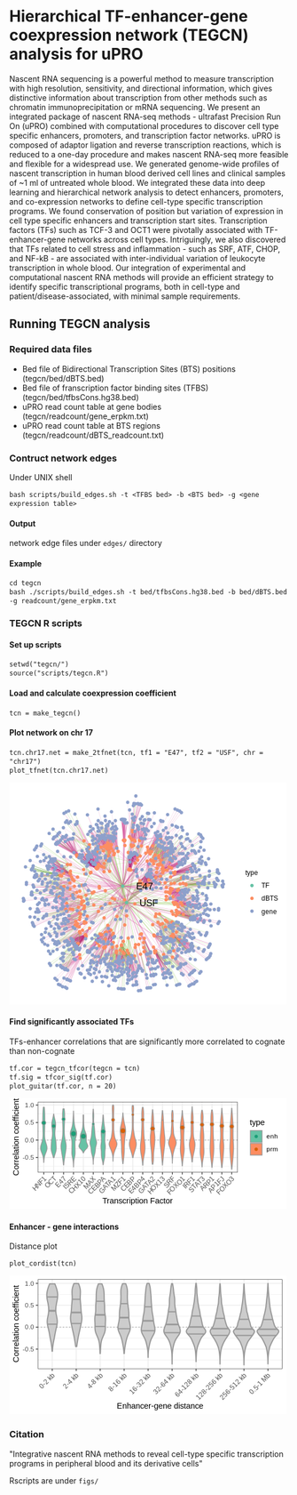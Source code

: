 # Hierarchical TF-enhancer-gene coexpression network (TEGCN) analysis for uPRO
Nascent RNA sequencing is a powerful method to measure transcription with high resolution, sensitivity, and directional information, which gives distinctive information about transcription from other methods such as chromatin immunoprecipitation or mRNA sequencing. We present an integrated package of nascent RNA-seq methods - ultrafast Precision Run On (uPRO) combined with computational procedures to discover cell type specific enhancers, promoters, and transcription factor networks. uPRO is composed of adaptor ligation and reverse transcription reactions, which is reduced to a one-day procedure and makes nascent RNA-seq more feasible and flexible for a widespread use. We generated genome-wide profiles of nascent transcription in human blood derived cell lines and clinical samples of ~1 ml of untreated whole blood. We integrated these data into deep learning and hierarchical network analysis to detect enhancers, promoters, and co-expression networks to define cell-type specific transcription programs. We found conservation of position but variation of expression in cell type specific enhancers and transcription start sites. Transcription factors (TFs) such as TCF-3 and OCT1 were pivotally associated with TF-enhancer-gene networks across cell types. Intriguingly, we also discovered that TFs related to cell stress and inflammation - such as SRF, ATF, CHOP, and NF-kB - are associated with inter-individual variation of leukocyte transcription in whole blood. Our integration of experimental and computational nascent RNA methods will provide an efficient strategy to identify specific transcriptional programs, both in cell-type and patient/disease-associated, with minimal sample requirements.
## Running TEGCN analysis
### Required data files
- Bed file of Bidirectional Transcription Sites (BTS) positions (tegcn/bed/dBTS.bed)
- Bed file of franscription factor binding sites (TFBS) (tegcn/bed/tfbsCons.hg38.bed)
- uPRO read count table at gene bodies (tegcn/readcount/gene_erpkm.txt)
- uPRO read count table at BTS regions (tegcn/readcount/dBTS_readcount.txt)
### Contruct network edges
Under UNIX shell
```
bash scripts/build_edges.sh -t <TFBS bed> -b <BTS bed> -g <gene expression table>
```
#### Output
network edge files under ```edges/``` directory
#### Example
```
cd tegcn
bash ./scripts/build_edges.sh -t bed/tfbsCons.hg38.bed -b bed/dBTS.bed -g readcount/gene_erpkm.txt
```
### TEGCN R scripts
#### Set up scripts
```
setwd("tegcn/")
source("scripts/tegcn.R")
```
#### Load and calculate coexpression coefficient
```
tcn = make_tegcn()
```
#### Plot network on chr 17
```
tcn.chr17.net = make_2tfnet(tcn, tf1 = "E47", tf2 = "USF", chr = "chr17")
plot_tfnet(tcn.chr17.net)
```
![network plot](https://github.com/kwaklab-cornell/uPRO/blob/main/tegcn/plots/chr17_tfnet.png)

#### Find significantly associated TFs
TFs-enhancer correlations that are significantly more correlated to cognate than non-cognate
```
tf.cor = tegcn_tfcor(tegcn = tcn)
tf.sig = tfcor_sig(tf.cor)
plot_guitar(tf.cor, n = 20)
```
![guitar plot](https://github.com/kwaklab-cornell/uPRO/blob/main/tegcn/plots/sigTF_guitar.png)
#### Enhancer - gene interactions
Distance plot
```
plot_cordist(tcn)
```
![dist plot](https://github.com/kwaklab-cornell/uPRO/blob/main/tegcn/plots/enhGene_dist.png)
### Citation
"Integrative nascent RNA methods to reveal cell-type specific transcription programs in peripheral blood and its derivative cells"

Rscripts are under ```figs/```
